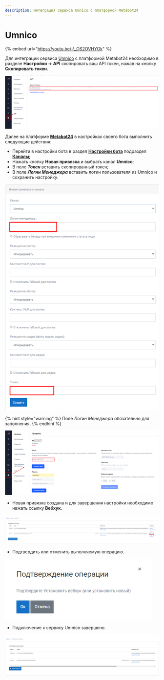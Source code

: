 ```yaml
---
description: Интеграция сервиса Umnico с платформой Metabot24
---
```


# Umnico

{% embed url="https://youtu.be/-\_OS2OVHYOk" %}

Для интеграции сервиса [Umnico](https://umnico.com) с платформой Metabot24 необходимо в разделе **Настройки -&gt; API** скопировать ваш API токен, нажав на кнопку **Скопировать токен**. 

![](../.gitbook/assets/izobrazhenie%20%28216%29.png)

Далее на платформе [**Metabot24**](https://app.metabot24.com) в настройках своего бота выполнить следующие действия:

* Перейти в настройки бота в раздел [**Настройки бота**](https://app.metabot24.com/bot-channel#) подраздел [**Каналы**](https://metabot.gitbook.io/documentation/panel-upravleniya-botom/kanaly)**;**
* Нажать кнопку **Новая привязка** и выбрать канал **Umnico**;
* В поле _**Токен**_ вставить скопированный токен;
* В поле _**Логин Менеджера**_ вставить логин пользователя из Umnico и сохранить настройку.

![](../.gitbook/assets/izobrazhenie%20%28366%29.png)

{% hint style="warning" %}
Поле _Логин Менеджера_ обязательно для заполнения.
{% endhint %}

![](../.gitbook/assets/izobrazhenie%20%28247%29.png)

* Новая привязка создана и для завершения настройки необходимо нажать ссылку **Вебхук.**

![](../.gitbook/assets/izobrazhenie%20%28180%29.png)

* Подтвердить или отменить выполняемую операцию.

![](../.gitbook/assets/image%20%28121%29.png)

* Подключение к сервису Umnico завершено.

![](../.gitbook/assets/izobrazhenie%20%2856%29.png)

